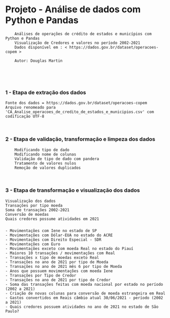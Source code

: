 # Projeto - Análise de dados com Python e Pandas

```
	Análises de operações de crédito de estados e municípios com Python e Pandas
	Visualização de Credores e valores no período 2002-2021
	Dados disponível em : < https://dados.gov.br/dataset/operacoes-copem >
	
	Autor: Douglas Martin
			
	
```


​    

### 1 - Etapa de extração dos dados

    Fonte dos dados = https://dados.gov.br/dataset/operacoes-copem
    Arquivo renomeado para 'CA_Analise_operacoes_de_credito_de_estados_e_municipios.csv' com codificação UTF-8


​    

### 2 - Etapa de validação, transformação e limpeza dos dados
        Modificando tipo de dado
        Modificando nome de colunas
        Validação de tipo de dado com pandera
        Tratamento de valores nulos
        Remoção de valores duplicados


​        

### 3 - Etapa de transformação e visualização dos dados
    Visualização dos dados
    Transações por tipo moeda     
    Soma de transações 2002-2021
    Conversão de moedas
    Quais credores possume atividades em 2021

### 



    - Movimentações com Iene no estado de SP
    - Movimentações com Dólar-EUA no estado do ACRE
    - Movimentações com Direito Especial - SDR
    - Movimentações com Euro
    - Movimentações exceto com moeda Real no estado do Piauí
    - Maiores 10 transações / movimentações com Real
    - Transações x tipo de moedas exceto Real
    - Transações no ano de 2021 por tipo de Moeda
    - Transações no ano de 2021 mês 6 por tipo de Moeda
    - Anos que possuem movimentações com moeda Iene
    - Transações por Tipo de Credor
    - Transações no ano de 2021 por tipo de Credor
    - Soma das transações feitas com moeda nacional por estado no período (2002 a 2021)
    - Criação de novas colunas para conversão de moeda estrangeira em Real
    - Gastos convertidos em Reais câmbio atual 30/06/2021 - período (2002 a 2021)
    - Quais credores possuem atividades no ano de 2021 no estado de São Paulo?


​    

